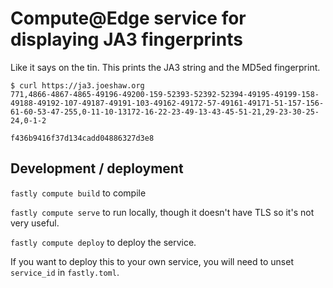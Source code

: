 # Compute@Edge service for displaying JA3 fingerprints

Like it says on the tin.  This prints the JA3 string and the MD5ed
fingerprint.

```
$ curl https://ja3.joeshaw.org
771,4866-4867-4865-49196-49200-159-52393-52392-52394-49195-49199-158-49188-49192-107-49187-49191-103-49162-49172-57-49161-49171-51-157-156-61-60-53-47-255,0-11-10-13172-16-22-23-49-13-43-45-51-21,29-23-30-25-24,0-1-2

f436b9416f37d134cadd04886327d3e8
```

## Development / deployment

`fastly compute build` to compile

`fastly compute serve` to run locally, though it doesn't have TLS so it's not very useful.

`fastly compute deploy` to deploy the service.

If you want to deploy this to your own service, you will need to unset `service_id` in `fastly.toml`.
